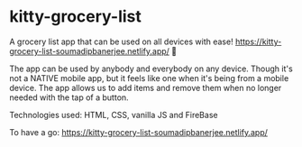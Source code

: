 # kitty-grocery-list
A grocery list app that can be used on all devices with ease!
https://kitty-grocery-list-soumadipbanerjee.netlify.app/ 📜

The app can be used by anybody and everybody on any device.
Though it's not a NATIVE mobile app, but it feels like one when it's being from a mobile device.
The app allows us to add items and remove them when no longer needed with the tap of a button.

Technologies used: HTML, CSS, vanilla JS and FireBase

To have a go:
https://kitty-grocery-list-soumadipbanerjee.netlify.app/
